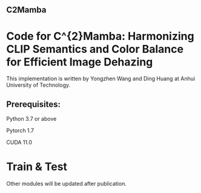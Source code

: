 ## C2Mamba

# Code for C^{2}Mamba: Harmonizing CLIP Semantics and Color Balance for Efficient Image Dehazing

This implementation is written by Yongzhen Wang and Ding Huang at Anhui University of Technology.

## Prerequisites:
Python 3.7 or above

Pytorch 1.7

CUDA 11.0

# Train & Test
Other modules will be updated after publication.
